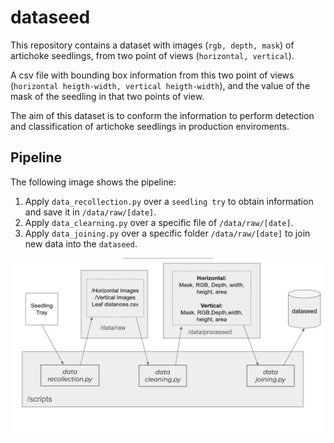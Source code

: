 # dataseed

This repository contains a dataset with images (`rgb, depth, mask`) of artichoke seedlings, from two point of views (`horizontal, vertical`). 

A csv file with bounding box information from this two point of views (`horizontal heigth-width, vertical heigth-width`), and the value of the mask of the seedling in that two points of view. 

The aim of this dataset is to conform the information to perform detection and classification of artichoke seedlings in production enviroments.


## Pipeline

The following image shows the pipeline:

1. Apply `data_recollection.py` over a `seedling try` to obtain information and save it in `/data/raw/[date]`.
2. Apply `data_clearning.py` over a specific file of `/data/raw/[date]`.
3. Apply `data_joining.py` over a specific folder `/data/raw/[date]` to join new data into the `dataseed`.

<img title="a title" alt="Alt text" src="./gallery/pipeline.png">


